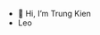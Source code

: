 - 👋 Hi, I’m Trung Kien
- Leo
<!---
DangKien28/DangKien28 is a ✨ special ✨ repository because its `README.md` (this file) appears on your GitHub profile.
You can click the Preview link to take a look at your changes.
--->
